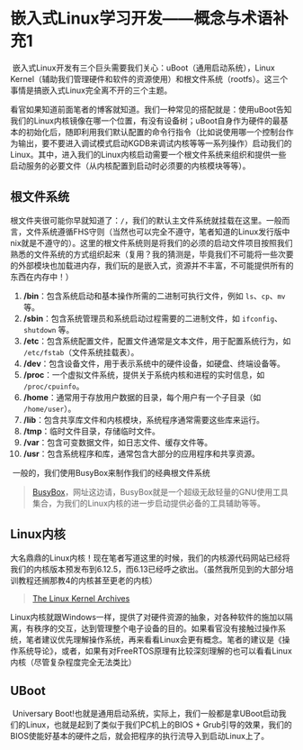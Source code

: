 # 嵌入式Linux学习开发——概念与术语补充1

​	嵌入式Linux开发有三个巨头需要我们关心：uBoot（通用启动系统），Linux Kernel（辅助我们管理硬件和软件的资源使用）和根文件系统（rootfs）。这三个事情是搞嵌入式Linux完全离不开的三个主题。

​	看官如果知道前面笔者的博客就知道。我们一种常见的搭配就是：使用uBoot告知我们的Linux内核镜像在哪一个位置，有没有设备树；uBoot自身作为硬件的最基本的初始化后，随即利用我们默认配置的命令行指令（比如说使用哪一个控制台作为输出，要不要进入调试模式启动KGDB来调试内核等等一系列操作）启动我们的Linux。其中，进入我们的Linux内核启动需要一个根文件系统来组织和提供一些启动服务的必要文件（从内核配置到启动时必须要的内核模块等等）。

## 根文件系统

​	根文件夹很可能你早就知道了：`/`，我们的默认主文件系统就挂载在这里。一般而言，文件系统遵循FHS守则（当然也可以完全不遵守，笔者知道的Linux发行版中nix就是不遵守的）。这里的根文件系统则是将我们的必须的启动文件项目按照我们熟悉的文件系统的方式组织起来（复用？我的猜测是，毕竟我们不可能将一些次要的外部模块也加载进内存，我们玩的是嵌入式，资源并不丰富，不可能提供所有的东西在内存中！）

1. **/bin**：包含系统启动和基本操作所需的二进制可执行文件，例如 `ls`、`cp`、`mv` 等。
2. **/sbin**：包含系统管理员和系统启动过程需要的二进制文件，如 `ifconfig`、`shutdown` 等。
3. **/etc**：包含系统配置文件，配置文件通常是文本文件，用于配置系统行为，如 `/etc/fstab`（文件系统挂载表）。
4. **/dev**：包含设备文件，用于表示系统中的硬件设备，如硬盘、终端设备等。
5. **/proc**：一个虚拟文件系统，提供关于系统内核和进程的实时信息，如 `/proc/cpuinfo`。
6. **/home**：通常用于存放用户数据的目录，每个用户有一个子目录（如 `/home/user`）。
7. **/lib**：包含共享库文件和内核模块，系统程序通常需要这些库来运行。
8. **/tmp**：临时文件目录，存储临时文件。
9. **/var**：包含可变数据文件，如日志文件、缓存文件等。
10. **/usr**：包含系统程序和库，通常包含大部分的应用程序和共享资源。

​	一般的，我们使用BusyBox来制作我们的经典根文件系统

>[BusyBox](https://www.busybox.net/about.html)，网址这边请，BusyBox就是一个超级无敌轻量的GNU使用工具集合，为我们的Linux内核的进一步启动提供必备的工具辅助等等。

## Linux内核

​	大名鼎鼎的Linux内核！现在笔者写道这里的时候，我们的内核源代码网站已经将我们的内核版本预发布到6.12.5，而6.13已经呼之欲出。（虽然我所见到的大部分培训教程还搁那教4的内核甚至更老的内核）

>[The Linux Kernel Archives](https://www.kernel.org/)

​	Linux内核就跟Windows一样，提供了对硬件资源的抽象，对各种软件的施加以隔离，有秩序的交互，达到管理整个电子设备的目的。如果看官没有接触过操作系统，笔者建议优先理解操作系统，再来看看Linux会更有概念。笔者的建议是《操作系统导论》，或者，如果有对FreeRTOS原理有比较深刻理解的也可以看看Linux内核（尽管复杂程度完全无法类比）

## UBoot

​	Universary Boot!也就是通用启动系统，实际上，我们一般都是拿UBoot启动我们的Linux，也就是起到了类似于我们PC机上的BIOS + Grub引导的效果，我们的BIOS使能好基本的硬件之后，就会把程序的执行流导入到启动Linux上了。

​	